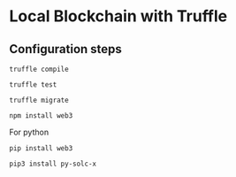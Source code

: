 # Local Blockchain with Truffle

## Configuration steps

`truffle compile`

`truffle test`

`truffle migrate`

`npm install web3`

For python 

`pip install web3`

`pip3 install py-solc-x`



